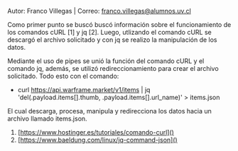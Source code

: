 Autor: Franco Villegas | Correo: franco.villegas@alumnos.uv.cl

Como primer punto se buscó buscó información sobre el funcionamiento de los comandos cURL [1] y jq [2]. Luego, utlizando el comando cURL se descargó el archivo solicitado y con jq se realizo la manipulación de los datos.

Mediante el uso de pipes se unió la función del comando cURL y el comando jq, además, se utilizó redireccionamiento para crear el archivo solicitado. Todo esto con el comando:

- curl https://api.warframe.market/v1/items | jq 'del(.payload.items[].thumb, .payload.items[].url_name)' > items.json

El cual descarga, procesa, manipula y redirecciona los datos hacia un archivo llamado items.json.

1. [https://www.hostinger.es/tutoriales/comando-curl]()
2. [https://www.baeldung.com/linux/jq-command-json]()
